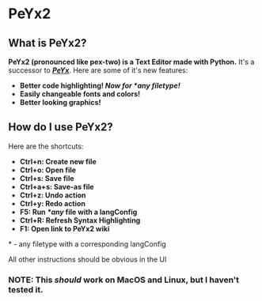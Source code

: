 # **PeYx2**

## **What is PeYx2?**
**PeYx2 (pronounced like pex-two) is a Text Editor made with Python.**
It's a successor to [***PeYx***](https://github.com/Uralstech/PeYx). Here are some of it's new features:
- **Better code highlighting! *Now for \*any filetype!***
- **Easily changeable fonts and colors!**
- **Better looking graphics!**

## **How do I use PeYx2?**
Here are the shortcuts:
- **Ctrl+n: Create new file**
- **Ctrl+o: Open file**
- **Ctrl+s: Save file**
- **Ctrl+a+s: Save-as file**
- **Ctrl+z: Undo action**
- **Ctrl+y: Redo action**
- **F5: Run *\*any* file with a langConfig**
- **Ctrl+R: Refresh Syntax Highlighting**
- **F1: Open link to PeYx2 wiki**

\* - any filetype with a corresponding langConfig

All other instructions should be obvious in the UI
### NOTE: **This *should* work on MacOS and Linux, but I haven't tested it.**
